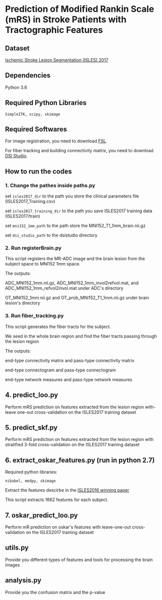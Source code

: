 # Prediction of Modified Rankin Scale (mRS) in Stroke Patients with Tractographic Features

## Dataset

[Ischemic Stroke Lesion Segmentation (ISLES) 2017](http://www.isles-challenge.org/ISLES2017/)

## Dependencies

Python 3.6

## Required Python Libraries

```SimpleITK, scipy, skimage```

## Required Softwares

For image registration, you need to download [FSL](https://fsl.fmrib.ox.ac.uk/fsl/fslwiki).

For fiber tracking and building connectivity matrix, you need to download [DSI Studio](http://dsi-studio.labsolver.org/).

## How to run the codes

### 1. Change the pathes inside paths.py

set `isles2017_dir` to the path you store the clinical parameters file (ISLES2017_Training.csv)

set `isles2017_training_dir` to the path you save ISLES2017 training data (ISLES2017/train)

set `mni152_1mm_path` to the path store the MNI152_T1_1mm_brain.nii.gz

set `dsi_studio_path` to the dsistudio directory

### 2. Run registerBrain.py

This script registers the MR-ADC image and the brain lesion from the subject space to MNI152 1mm space.

The outputs: 

ADC_MNI152_1mm.nii.gz, ADC_MNI152_1mm_invol2refvol.mat, and ADC_MNI152_1mm_refvol2invol.mat under ADC's directory

OT_MNI152_1mm.nii.gz and OT_prob_MNI152_T1_1mm.nii.gz under brain lesion's directory  

### 3. Run fiber_tracking.py

This script generates the fiber tracts for the subject. 

We seed in the whole brain region and find the fiber tracts passing through the lesion region

The outputs:

end-type connectivity matrix and pass-type connectivity matrix

end-type connectogram and pass-type connectogram

end-type network measures and pass-type network measures

## 4. predict_loo.py

Perform mRS prediction on features extracted from the lesion region with-leave one-out cross-validation on the ISLES2017 training dataset

## 5. predict_skf.py

Perform mRS prediction on features extracted from the lesion region with stratified 3-fold cross-validation on the ISLES2017 training dataset

## 6. extract_oskar_features.py (run in python 2.7)

Required python libraries: 

```nibabel, medpy, skimage``` 

Extract the features descirbe in the [ISLES2016 winning paper](https://link.springer.com/chapter/10.1007/978-3-319-55524-9_21)

This script extracts 1662 features for each subject.

## 7. oskar_predict_loo.py

Perform mR prediction on oskar's features with leave-one-out cross-validation on the ISLES2017 training dataset

## utils.py

Provide you different types of features and tools for processing the brain images

## analysis.py

Provide you the confusion matrix and the p-value

